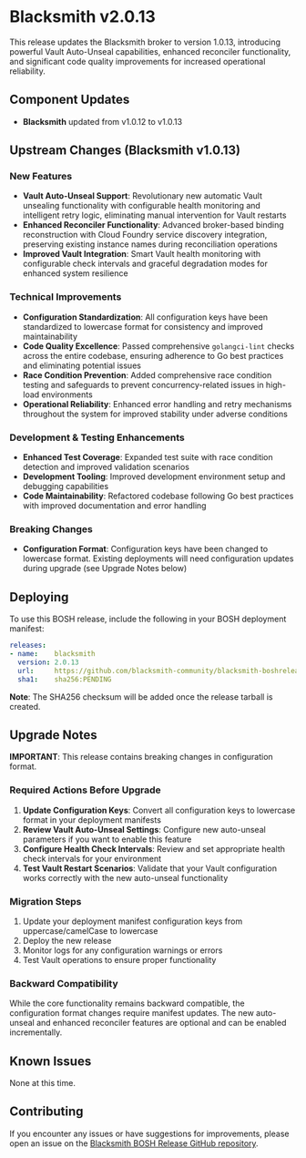 # Blacksmith v2.0.13

This release updates the Blacksmith broker to version 1.0.13, introducing powerful Vault Auto-Unseal capabilities, enhanced reconciler functionality, and significant code quality improvements for increased operational reliability.

## Component Updates

- **Blacksmith** updated from v1.0.12 to v1.0.13

## Upstream Changes (Blacksmith v1.0.13)

### New Features

- **Vault Auto-Unseal Support**: Revolutionary new automatic Vault unsealing functionality with configurable health monitoring and intelligent retry logic, eliminating manual intervention for Vault restarts
- **Enhanced Reconciler Functionality**: Advanced broker-based binding reconstruction with Cloud Foundry service discovery integration, preserving existing instance names during reconciliation operations
- **Improved Vault Integration**: Smart Vault health monitoring with configurable check intervals and graceful degradation modes for enhanced system resilience

### Technical Improvements

- **Configuration Standardization**: All configuration keys have been standardized to lowercase format for consistency and improved maintainability
- **Code Quality Excellence**: Passed comprehensive `golangci-lint` checks across the entire codebase, ensuring adherence to Go best practices and eliminating potential issues
- **Race Condition Prevention**: Added comprehensive race condition testing and safeguards to prevent concurrency-related issues in high-load environments
- **Operational Reliability**: Enhanced error handling and retry mechanisms throughout the system for improved stability under adverse conditions

### Development & Testing Enhancements

- **Enhanced Test Coverage**: Expanded test suite with race condition detection and improved validation scenarios
- **Development Tooling**: Improved development environment setup and debugging capabilities
- **Code Maintainability**: Refactored codebase following Go best practices with improved documentation and error handling

### Breaking Changes

- **Configuration Format**: Configuration keys have been changed to lowercase format. Existing deployments will need configuration updates during upgrade (see Upgrade Notes below)

## Deploying

To use this BOSH release, include the following in your BOSH deployment manifest:

```yaml
releases:
- name:    blacksmith
  version: 2.0.13
  url:     https://github.com/blacksmith-community/blacksmith-boshrelease/releases/download/v2.0.13/blacksmith-2.0.13.tgz
  sha1:    sha256:PENDING
```

**Note**: The SHA256 checksum will be added once the release tarball is created.

## Upgrade Notes

**IMPORTANT**: This release contains breaking changes in configuration format.

### Required Actions Before Upgrade

1. **Update Configuration Keys**: Convert all configuration keys to lowercase format in your deployment manifests
2. **Review Vault Auto-Unseal Settings**: Configure new auto-unseal parameters if you want to enable this feature
3. **Configure Health Check Intervals**: Review and set appropriate health check intervals for your environment
4. **Test Vault Restart Scenarios**: Validate that your Vault configuration works correctly with the new auto-unseal functionality

### Migration Steps

1. Update your deployment manifest configuration keys from uppercase/camelCase to lowercase
2. Deploy the new release
3. Monitor logs for any configuration warnings or errors
4. Test Vault operations to ensure proper functionality

### Backward Compatibility

While the core functionality remains backward compatible, the configuration format changes require manifest updates. The new auto-unseal and enhanced reconciler features are optional and can be enabled incrementally.

## Known Issues

None at this time.

## Contributing

If you encounter any issues or have suggestions for improvements, please open an issue on the [Blacksmith BOSH Release GitHub repository](https://github.com/blacksmith-community/blacksmith-boshrelease).
